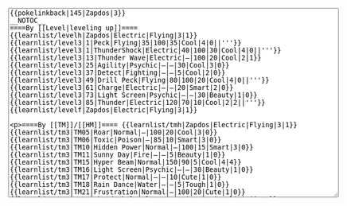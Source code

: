 </p><textarea readonly="" accesskey="," id="wpTextbox1" cols="80" rows="25" style="" class="mw-editfont-monospace" lang="en" dir="ltr" name="wpTextbox1">{{pokelinkback|145|Zapdos|3}}
__NOTOC__
====By [[Level|leveling up]]====
{{learnlist/levelh|Zapdos|Electric|Flying|3|1}}
{{learnlist/level3|1|Peck|Flying|35|100|35|Cool|4|0||'''}}
{{learnlist/level3|1|ThunderShock|Electric|40|100|30|Cool|4|0||'''}}
{{learnlist/level3|13|Thunder Wave|Electric|—|100|20|Cool|2|1}}
{{learnlist/level3|25|Agility|Psychic|—|—|30|Cool|3|0}}
{{learnlist/level3|37|Detect|Fighting|—|—|5|Cool|2|0}}
{{learnlist/level3|49|Drill Peck|Flying|80|100|20|Cool|4|0||'''}}
{{learnlist/level3|61|Charge|Electric|—|—|20|Smart|2|0}}
{{learnlist/level3|73|Light Screen|Psychic|—|—|30|Beauty|1|0}}
{{learnlist/level3|85|Thunder|Electric|120|70|10|Cool|2|2||'''}}
{{learnlist/levelf|Zapdos|Electric|Flying|3|1}}

====By [[TM]]/[[HM]]====
{{learnlist/tmh|Zapdos|Electric|Flying|3|1}}
{{learnlist/tm3|TM05|Roar|Normal|—|100|20|Cool|3|0}}
{{learnlist/tm3|TM06|Toxic|Poison|—|85|10|Smart|3|0}}
{{learnlist/tm3|TM10|Hidden Power|Normal|—|100|15|Smart|3|0}}
{{learnlist/tm3|TM11|Sunny Day|Fire|—|—|5|Beauty|1|0}}
{{learnlist/tm3|TM15|Hyper Beam|Normal|150|90|5|Cool|4|4}}
{{learnlist/tm3|TM16|Light Screen|Psychic|—|—|30|Beauty|1|0}}
{{learnlist/tm3|TM17|Protect|Normal|—|—|10|Cute|1|0}}
{{learnlist/tm3|TM18|Rain Dance|Water|—|—|5|Tough|1|0}}
{{learnlist/tm3|TM21|Frustration|Normal|—|100|20|Cute|1|0}}
{{learnlist/tm3|TM24|Thunderbolt|Electric|95|100|15|Cool|4|0||'''}}
{{learnlist/tm3|TM25|Thunder|Electric|120|70|10|Cool|2|2||'''}}
{{learnlist/tm3|TM27|Return|Normal|—|100|20|Cute|1|0}}
{{learnlist/tm3|TM32|Double Team|Normal|—|—|15|Cool|2|0}}
{{learnlist/tm3|TM34|Shock Wave|Electric|60|—|20|Cool|2|0||'''}}
{{learnlist/tm3|TM37|Sandstorm|Rock|—|—|10|Tough|3|0}}
{{learnlist/tm3|TM40|Aerial Ace|Flying|60|—|20|Cool|2|0||'''}}
{{learnlist/tm3|TM42|Facade|Normal|70|100|20|Cute|2|0}}
{{learnlist/tm3|TM43|Secret Power|Normal|70|100|20|Smart|1|0}}
{{learnlist/tm3|TM44|Rest|Psychic|—|—|10|Cute|2|0}}
{{learnlist/tm3|TM47|Steel Wing|Steel|70|90|25|Cool|2|0}}
{{learnlist/tm3|HM02|Fly|Flying|70|95|15|Smart|1|0||'''}}
{{learnlist/tm3|HM05|Flash|Normal|—|70|20|Beauty|3|0}}
{{learnlist/tm3|HM06|Rock Smash|Fighting|20|100|15|Tough|1|0}}
{{learnlist/tmf|Zapdos|Electric|Flying|3|1}}

====By {{pkmn|breeding}}====
{{learnlist/breedh|Zapdos|Electric|Flying|3|1}}
{{learnlist/breed3null}}
{{learnlist/breedf|Zapdos|Electric|Flying|3|1}}

====By [[Move Tutor|tutoring]]====
{{learnlist/tutorh|Zapdos|Electric|Flying|3|1}}
{{learnlist/tutor3|Double-Edge|Normal|120|100|15|Tough|6|0|||yes|yes|yes}}
{{learnlist/tutor3|Endure|Normal|—|—|10|Tough|2|0|||no|yes|no}}
{{learnlist/tutor3|Mimic|Normal|—|—|10|Cute|1|0|||yes|yes|yes}}
{{learnlist/tutor3|Mud-Slap|Ground|20|100|10|Cute|2|1|||no|yes|no}}
{{learnlist/tutor3|Sky Attack|Flying|140|90|5|Cool|3|0||'''|no|no|yes}}
{{learnlist/tutor3|Sleep Talk|Normal|—|—|10|Cute|3|0|||no|yes|no}}
{{learnlist/tutor3|Snore|Normal|40|100|15|Cute|4|0|||no|yes|no}}
{{learnlist/tutor3|Substitute|Normal|—|—|10|Smart|2|0|||yes|yes|yes}}
{{learnlist/tutor3|Swagger|Normal|—|90|15|Cute|2|0|||no|yes|yes}}
{{learnlist/tutor3|Swift|Normal|60|—|20|Cool|2|0|||no|yes|no}}
{{learnlist/tutor3|Thunder Wave|Electric|—|100|20|Cool|2|1|||yes|yes|yes}}
{{learnlist/tutorf|Zapdos|Electric|Flying|3|1}}

====Special moves====
{{Shadow moves|145|50|Shadow Bolt|Shadow Rush|Shadow Shed|Shadow Sky|Baton Pass|Normal|Metal Sound|Steel|Extrasensory|Psychic|Thunderbolt|Electric|XD|Electric|Flying}}

[[fr:Électhor/Génération 3]]
[[it:Zapdos/Mosse apprese in terza generazione]]
[[ja:サンダー/第六世代以前のおぼえるわざ]]
[[zh:闪电鸟/第三世代招式表]]

